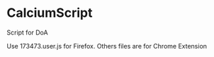 CalciumScript
=============

Script for DoA

Use 173473.user.js for Firefox.
Others files are for Chrome Extension
